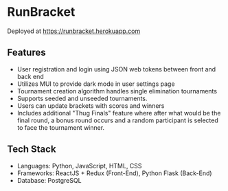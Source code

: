 # RunBracket
Deployed at https://runbracket.herokuapp.com


## Features
- User registration and login using JSON web tokens between front and back end
- Utilizes MUI to provide dark mode in user settings page
- Tournament creation algorithm handles single elimination tournaments
- Supports seeded and unseeded tournaments.
- Users can update brackets with scores and winners
- Includes additional "Thug Finals" feature where after what would be the final round, a bonus round occurs and a random participant is selected to face the tournament winner.

## Tech Stack
- Languages: Python, JavaScript, HTML, CSS
- Frameworks: ReactJS + Redux (Front-End), Python Flask (Back-End)
- Database: PostgreSQL
